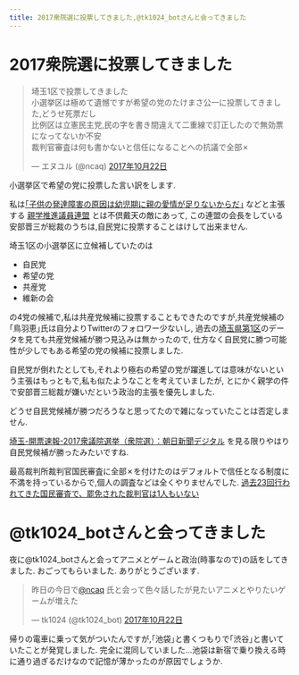 ```yaml
---
title: 2017衆院選に投票してきました,@tk1024_botさんと会ってきました
---
```


# 2017衆院選に投票してきました

<blockquote class="twitter-tweet" data-lang="ja"><p lang="ja" dir="ltr">埼玉1区で投票してきました<br />小選挙区は極めて遺憾ですが希望の党のたけまさ公一に投票してきました,どうせ死票だし<br />比例区は立憲民主党,民の字を書き間違えて二重線で訂正したので無効票になってないか不安<br />裁判官審査は何も書かないと信任になることへの抗議で全部✗</p>&mdash; エヌユル (@ncaq) <a href="https://twitter.com/ncaq/status/921948215750017024?ref_src=twsrc%5Etfw">2017年10月22日</a></blockquote>

小選挙区で希望の党に投票した言い訳をします.

私は[｢子供の発達障害の原因は幼児期に親の愛情が足りないからだ｣](http://www.newsweekjapan.jp/column/ikeda/2013/04/post-671.php)
などと主張する
[親学推進議員連盟](https://ja.wikipedia.org/wiki/%E8%A6%AA%E5%AD%A6%E6%8E%A8%E9%80%B2%E8%AD%B0%E5%93%A1%E9%80%A3%E7%9B%9F)
とは不倶戴天の敵にあって,
この連盟の会長をしている安部晋三が総裁のうちは,自民党に投票することはけして出来ません.

埼玉1区の小選挙区に立候補していたのは

* 自民党
* 希望の党
* 共産党
* 維新の会

の4党の候補で,私は共産党候補に投票することもできたのですが,共産党候補の｢鳥羽恵｣氏は自分よりTwitterのフォロワー少ないし,
過去の[埼玉県第1区](https://ja.wikipedia.org/wiki/%E5%9F%BC%E7%8E%89%E7%9C%8C%E7%AC%AC1%E5%8C%BA)のデータを見ても共産党候補が勝つ見込みは無かったので,
仕方なく自民党に勝つ可能性が少しでもある希望の党の候補に投票しました.

自民党が倒れたとしても,それより極右の希望の党が躍進しては意味がないという主張はもっともで,私も似たようなことを考えていましたが,
とにかく親学の件で安部晋三総裁が嫌いだという政治的主張を優先しました.

どうせ自民党候補が勝つだろうなと思ってたので雑になっていたことは否定しません.

[埼玉-開票速報-2017衆議院選挙（衆院選）：朝日新聞デジタル](http://www.asahi.com/senkyo/senkyo2017/kaihyo/A11.html)
を見る限りやはり自民党候補が勝ったみたいですね.

最高裁判所裁判官国民審査に全部✗を付けたのはデフォルトで信任となる制度に不満を持っているからで,個人の調査などは全くやりませんでした.
[過去23回行われてきた国民審査で、罷免された裁判官は1人もいない](http://www.newsweekjapan.jp/stories/world/2017/10/post-8703.php)

# @tk1024_botさんと会ってきました

夜に@tk1024_botさんと会ってアニメとゲームと政治(時事なので)の話をしてきました.
おごってもらいました.
ありがとうございます.

<blockquote class="twitter-tweet" data-lang="ja"><p lang="ja" dir="ltr">昨日の今日で<a href="https://twitter.com/ncaq?ref_src=twsrc%5Etfw">@ncaq</a> 氏と会って色々話したが見たいアニメとやりたいゲームが増えた</p>&mdash; tk1024 (@tk1024_bot) <a href="https://twitter.com/tk1024_bot/status/922091848033746944?ref_src=twsrc%5Etfw">2017年10月22日</a></blockquote>

帰りの電車に乗って気がついたんですが,｢池袋｣と書くつもりで｢渋谷｣と書いていたことが発覚しました.
完全に混同していました…池袋は新宿で乗り換える時に通り過ぎるだけなので記憶が薄かったのが原因でしょうか.
